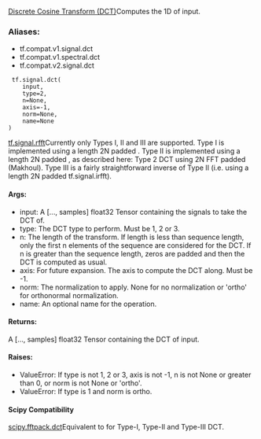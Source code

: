 [Discrete Cosine Transform (DCT)](https://en.wikipedia.org/wiki/Discrete_cosine_transform)Computes the 1D  of input.

### Aliases:
- tf.compat.v1.signal.dct
- tf.compat.v1.spectral.dct
- tf.compat.v2.signal.dct

```
 tf.signal.dct(
    input,
    type=2,
    n=None,
    axis=-1,
    norm=None,
    name=None
)
```
[tf.signal.rfft](https://tensorflow.google.cn/api_docs/python/tf/signal/rfft)Currently only Types I, II and III are supported. Type I is implemented using a length 2N padded . Type II is implemented using a length 2N padded , as described here: Type 2 DCT using 2N FFT padded (Makhoul). Type III is a fairly straightforward inverse of Type II (i.e. using a length 2N padded tf.signal.irfft).

#### Args:
- input: A [..., samples] float32 Tensor containing the signals to take the DCT of.
- type: The DCT type to perform. Must be 1, 2 or 3.
- n: The length of the transform. If length is less than sequence length, only the first n elements of the sequence are considered for the DCT. If n is greater than the sequence length, zeros are padded and then the DCT is computed as usual.
- axis: For future expansion. The axis to compute the DCT along. Must be -1.
- norm: The normalization to apply. None for no normalization or 'ortho' for orthonormal normalization.
- name: An optional name for the operation.
#### Returns:
A [..., samples] float32 Tensor containing the DCT of input.
#### Raises:
- ValueError: If type is not 1, 2 or 3, axis is not -1, n is not None or greater than 0, or norm is not None or 'ortho'.
- ValueError: If type is 1 and norm is ortho.
#### Scipy Compatibility
[scipy.fftpack.dct](https://docs.scipy.org/doc/scipy-0.14.0/reference/generated/scipy.fftpack.dct.html)Equivalent to  for Type-I, Type-II and Type-III DCT.

